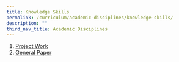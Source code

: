 ```yaml
---
title: Knowledge Skills
permalink: /curriculum/academic-disciplines/knowledge-skills/
description: ""
third_nav_title: Academic Disciplines
---
```

<ol>
<li><a href="/curriculum/academic-disciplines/knowledge-skills/project-work" target="">Project Work</a></li>
<li><a href="/curriculum/academic-disciplines/knowledge-skills/general-paper" target="">General Paper</a></li>
</ol>